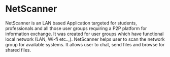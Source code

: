 NetScanner
==========

NetScanner is an LAN based Application targeted for students, professionals and all those user groups requiring a P2P platform for information exchange. It was created for user groups which have functional local network (LAN, Wi-fi etc..,). NetScanner helps user to scan the network group for available systems. It allows user to chat, send files and browse for shared files.

